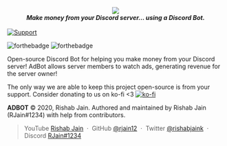 <div align="center">
  <img src="https://media.discordapp.net/attachments/689293921787838640/730934259610681395/Copy_of_ADBOT.png?width=900&height=225" align="center">
  <br>
  <strong><i>Make money from your Discord server... using a Discord Bot.</i></strong>
  <br>
  <br>
 </div>
 
  <a href="https://discord.gg/nBnUkV4">
    <img src="https://img.shields.io/discord/707836684435324952.svg?label=Discord&logo=Discord&colorB=7289da&style=for-the-badge" alt="Support">
  </a>

  ![forthebadge](https://forthebadge.com/images/badges/built-with-love.svg) ![forthebadge](https://forthebadge.com/images/badges/built-by-hipsters.svg)

Open-source Discord Bot for helping you make money from your Discord server!
AdBot allows server members to watch ads, generating revenue for the server owner!

The only way we are able to keep this project open-source is from your support. Consider donating to us on ko-fi <3
[![ko-fi](https://www.ko-fi.com/img/githubbutton_sm.svg)](https://ko-fi.com/V7V21NNO3)

**ADBOT** © 2020, Rishab Jain.
Authored and maintained by Rishab Jain (RJain#1234) with help from contributors.

> YouTube [Rishab Jain](https://youtube.com/rishabjain) &nbsp;&middot;&nbsp;
> GitHub [@rjain12](https://github.com/rjain12) &nbsp;&middot;&nbsp;
> Twitter [@rishabjaink](https://twitter.com/rishabjaink) &nbsp;&middot;&nbsp;
> Discord [RJain#1234](https://twitter.com/rishabjaink)

[MIT]: http://mit-license.org/
[contributors]: http://github.com/rjain12/adbot/contributors
